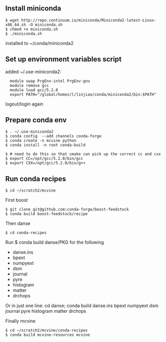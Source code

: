 ## Install miniconda
```
$ wget http://repo.continuum.io/miniconda/Miniconda2-latest-Linux-x86_64.sh -O miniconda.sh
$ chmod +x miniconda.sh 
$ ./miniconda.sh 
```
installed to ~/conda/miniconda2

## Set up environment variables script
added ~/.use-miniconda2:
```
  module swap PrgEnv-intel PrgEnv-gnu
  module remove gcc
  module load gcc/5.2.0
  export PATH="/global/homes/l/linjiao/conda/miniconda2/bin:$PATH"
```
logout/login again

## Prepare conda env
```
$ . ~/.use-miniconda2
$ conda config  --add channels conda-forge
$ conda create -n mcvine python
$ conda install -n root conda-build

$ # need to do this so that cmake can pick up the correct cc and cxx
$ export CC=/opt/gcc/5.2.0/bin/gcc
$ export CXX=/opt/gcc/5.2.0/bin/g++
```

## Run conda recipes
```
$ cd ~/scratch2/mcvine
```
First boost
```
$ git clone git@github.com:conda-forge/boost-feedstock
$ conda build boost-feedstock/recipe
```
Then danse
```
$ cd conda-recipes
```
Run $ conda build danse/PKG for the following
  - danse.ins
  - bpext
  - numpyext
  - dsm
  - journal
  - pyre
  - histogram
  - matter
  - drchops

Or in just one line:
    cd danse; conda build danse.ins bpext numpyext dsm journal pyre histogram matter drchops

Finally mcvine
```
$ cd ~/scratch2/mcvine/conda-recipes
$ conda build mcvine-resources mcvine
```
